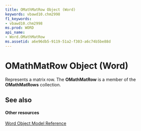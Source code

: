 ```yaml
---
title: OMathMatRow Object (Word)
keywords: vbawd10.chm2998
f1_keywords:
- vbawd10.chm2998
ms.prod: WORD
api_name:
- Word.OMathMatRow
ms.assetid: a6e96db5-9119-51a2-f303-a6c74b5be88d
---
```



# OMathMatRow Object (Word)

Represents a matrix row. The  **OMathMatRow** is a member of the **OMathMatRows** collection.


## See also


#### Other resources



[Word Object Model Reference](http://msdn.microsoft.com/library/object-model-word-vba-reference%28Office.15%29.aspx)

